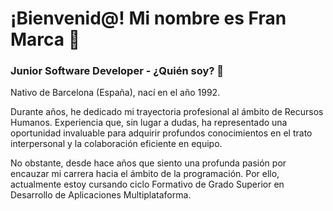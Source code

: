 # ¡Bienvenid@! Mi nombre es Fran Marca 👋
### Junior Software Developer - ¿Quién soy? 👀

Nativo de Barcelona (España), nací en el año 1992.

Durante años, he dedicado mi trayectoria profesional al ámbito de Recursos Humanos. Experiencia que, sin lugar a dudas, ha representado una oportunidad invaluable para adquirir profundos conocimientos en el trato interpersonal y la colaboración eficiente en equipo. 

No obstante, desde hace años que siento una profunda pasión por encauzar mi carrera hacia el ámbito de la programación. Por ello, actualmente estoy cursando ciclo Formativo de Grado Superior en Desarrollo de Aplicaciones Multiplataforma.
<!--
**MHFRAN/mhfran** is a ✨ _special_ ✨ repository because its `README.md` (this file) appears on your GitHub profile.

Here are some ideas to get you started:

- 🔭 I’m currently working on ...
- 🌱 I’m currently learning ...
- 👯 I’m looking to collaborate on ...
- 🤔 I’m looking for help with ...
- 💬 Ask me about ...
- 📫 How to reach me: ...
- 😄 Pronouns: ...
- ⚡ Fun fact: ...
-->
